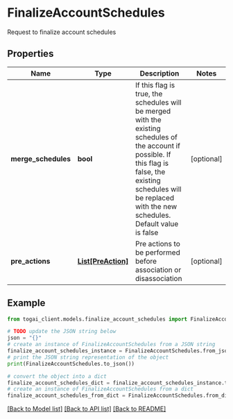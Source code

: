 # FinalizeAccountSchedules

Request to finalize account schedules

## Properties

Name | Type | Description | Notes
------------ | ------------- | ------------- | -------------
**merge_schedules** | **bool** | If this flag is true, the schedules will be merged with the existing schedules of the account if possible. If this flag is false, the existing schedules will be replaced with the new schedules. Default value is false  | [optional] 
**pre_actions** | [**List[PreAction]**](PreAction.md) | Pre actions to be performed before association or disassociation | [optional] 

## Example

```python
from togai_client.models.finalize_account_schedules import FinalizeAccountSchedules

# TODO update the JSON string below
json = "{}"
# create an instance of FinalizeAccountSchedules from a JSON string
finalize_account_schedules_instance = FinalizeAccountSchedules.from_json(json)
# print the JSON string representation of the object
print(FinalizeAccountSchedules.to_json())

# convert the object into a dict
finalize_account_schedules_dict = finalize_account_schedules_instance.to_dict()
# create an instance of FinalizeAccountSchedules from a dict
finalize_account_schedules_from_dict = FinalizeAccountSchedules.from_dict(finalize_account_schedules_dict)
```
[[Back to Model list]](../README.md#documentation-for-models) [[Back to API list]](../README.md#documentation-for-api-endpoints) [[Back to README]](../README.md)



